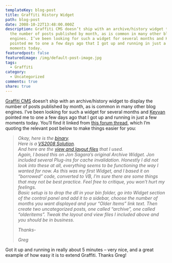 ```yaml
---
templateKey: blog-post
title: Graffiti History Widget
path: blog-post
date: 2008-10-22T13:48:00.000Z
description: Graffiti CMS doesn’t ship with an archive/history widget to display
  the number of posts published by month, as is common in many other blog
  engines. I’ve been looking for such a widget for several months and Keyvan
  pointed me to one a few days ago that I got up and running in just a few
  moments today.
featuredpost: false
featuredimage: /img/default-post-image.jpg
tags:
  - Graffiti
category:
  - Uncategorized
comments: true
share: true
---
```

[Graffiti CMS](http://graffiticms.com/) doesn’t ship with an archive/history widget to display the number of posts published by month, as is common in many other blog engines. I’ve been looking for such a widget for several months and [Keyvan](http://nayyeri.net/) pointed me to one a few days ago that I got up and running in just a few moments today. You’ll find it linked from [this forum thread](http://support.graffiticms.com/t/170.aspx), which I’m quoting the relevant post below to make things easier for you:

> *Okay, here is the [binary](http://theboneblog.com/files/downloads/ArchiveWidgetBinary.zip).\
> Here is a [VS2008 Solution](http://theboneblog.com/files/downloads/ArchiveWidgetSource.zip).\
> And here are the [view and layout files](http://theboneblog.com/files/downloads/ArchiveViews.zip) that I used.\
> Again, I based this on Jon Sagara’s original Archive Widget. Jon included several Plug-ins for cache invalidation. Honestly I did not look into these at all, everything seems to be functioning the way I wanted for now. As this was my first Widget, and I based it on “borrowed” code, converted to VB, I’m sure there are some things that may not be best practice. Feel free to critique, you won’t hurt my feelings.\
> Basic setup is to drop the dll in your bin folder, go into Widget section of the control panel and add it to a sidebar, choose the number of months you want displayed and your “Older Items” link text. Then create two uncategorized posts, one called “archive”, one called “olderitems”. Tweak the layout and view files I included above and you should be in business.*
>
> *Thanks-*
>
> *Greg*

Got it up and running in really about 5 minutes – very nice, and a great example of how easy it is to extend Graffiti. Thanks Greg!